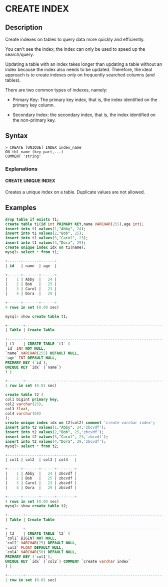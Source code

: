 # **CREATE INDEX**

## **Description**

Create indexes on tables to query data more quickly and efficiently.

You can't see the index; the index can only be used to speed up the search/query.

Updating a table with an index takes longer than updating a table without an index because the index also needs to be updated. Therefore, the ideal approach is to create indexes only on frequently searched columns (and tables).

There are two common types of indexes, namely:

- Primary Key: The primary key index, that is, the index identified on the primary key column.

- Secondary Index: the secondary index, that is, the index identified on the non-primary key.

## **Syntax**

```
> CREATE [UNIQUE] INDEX index_name
ON tbl_name (key_part,...)
COMMENT 'string'
```

### Explanations

#### CREATE UNIQUE INDEX

Creates a unique index on a table. Duplicate values are not allowed.

## **Examples**

```sql
drop table if exists t1;
create table t1(id int PRIMARY KEY,name VARCHAR(255),age int);
insert into t1 values(1,"Abby", 24);
insert into t1 values(2,"Bob", 25);
insert into t1 values(3,"Carol", 23);
insert into t1 values(4,"Dora", 29);
create unique index idx on t1(name);
mysql> select * from t1;

+------+-------+------+
| id   | name  | age  |

+------+-------+------+
|    1 | Abby  |   24 |
|    2 | Bob   |   25 |
|    3 | Carol |   23 |
|    4 | Dora  |   29 |

+------+-------+------+
4 rows in set (0.00 sec)

mysql> show create table t1;

+-------+--------------------------------------------------------------------------------------------------------------------------------------------------+
| Table | Create Table                                                                                                                                     |

+-------+--------------------------------------------------------------------------------------------------------------------------------------------------+
| t1    | CREATE TABLE `t1` (
`id` INT NOT NULL,
`name` VARCHAR(255) DEFAULT NULL,
`age` INT DEFAULT NULL,
PRIMARY KEY (`id`),
UNIQUE KEY `idx` (`name`)
) |

+-------+--------------------------------------------------------------------------------------------------------------------------------------------------+
1 row in set (0.01 sec)

create table t2 (
col1 bigint primary key,
col2 varchar(25),
col3 float,
col4 varchar(50)
);
create unique index idx on t2(col2) comment 'create varchar index';
insert into t2 values(1,"Abby", 24,'zbcvdf');
insert into t2 values(2,"Bob", 25,'zbcvdf');
insert into t2 values(3,"Carol", 23,'zbcvdf');
insert into t2 values(4,"Dora", 29,'zbcvdf');
mysql> select * from t2;

+------+-------+------+--------+
| col1 | col2  | col3 | col4   |

+------+-------+------+--------+
|    1 | Abby  |   24 | zbcvdf |
|    2 | Bob   |   25 | zbcvdf |
|    3 | Carol |   23 | zbcvdf |
|    4 | Dora  |   29 | zbcvdf |

+------+-------+------+--------+
4 rows in set (0.00 sec)
mysql> show create table t2;

+-------+---------------------------------------------------------------------------------------------------------------------------------------------------------------------------------------------------------------------------+
| Table | Create Table                                                                                                                                                                                                              |

+-------+---------------------------------------------------------------------------------------------------------------------------------------------------------------------------------------------------------------------------+
| t2    | CREATE TABLE `t2` (
`col1` BIGINT NOT NULL,
`col2` VARCHAR(25) DEFAULT NULL,
`col3` FLOAT DEFAULT NULL,
`col4` VARCHAR(50) DEFAULT NULL,
PRIMARY KEY (`col1`),
UNIQUE KEY `idx` (`col2`) COMMENT `create varchar index`
) |

+-------+---------------------------------------------------------------------------------------------------------------------------------------------------------------------------------------------------------------------------+
1 row in set (0.01 sec)
```
